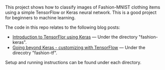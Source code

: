 This project shows how to classify images of Fashion-MNIST clothing items using a simple TensorFlow or Keras neural network. This is a good project for beginners to machine learning. 

The code in this repo relates to the following blog posts:

* [Introduction to TensorFlor using Keras](https://bea.stollnitz.com/blog/fashion-keras/) &mdash; Under the directory "fashion-keras".
* [Going beyond Keras - customizing with TensorFlow](https://bea.stollnitz.com/blog/fashion-tf/) &mdash; Under the direcotry "fashion-tf".

Setup and running instructions can be found under each directory.
